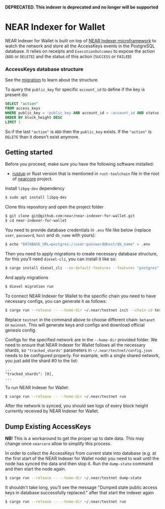 **DEPRECATED. This indexer is deprecated and no longer will be supported**

# NEAR Indexer for Wallet

NEAR Indexer for Wallet is built on top of [NEAR Indexer microframework](https://github.com/nearprotocol/nearcore/tree/master/chain/indexer) to watch the network and store all the AccessKeys events in the PostgreSQL database. 
It relies on receipts and `ExecutionOutcomes` to expose the action (`ADD` or `DELETE`) and the status of this action (`SUCCESS` or `FAILED`)

### AccessKeys database structure

See the [migration](https://github.com/near/near-indexer-for-wallet/blob/master/migrations/2020-07-15-154433_create_access_keys/up.sql) 
to learn about the structure.

To query the `public_key` for specific `account_id` to define if the key is present do:

```sql
SELECT "action"
FROM access_keys
WHERE public_key = :public_key AND account_id = :account_id AND status = 'SUCCESS'
ORDER BY block_height DESC
LIMIT 1
``` 

So if the last `"action"` is `ADD` then the `public_key` exists. If the `"action"` is `DELETE` than it doesn't exist anymore.

## Getting started

Before you proceed, make sure you have the following software installed:
* [rustup](https://rustup.rs/) or Rust version that is mentioned in `rust-toolchain` file in the root of [nearcore](https://github.com/nearprotocol/nearcore) project.

Install `libpq-dev` dependency

```bash
$ sudo apt install libpq-dev
```

Clone this repository and open the project folder

```bash
$ git clone git@github.com:near/near-indexer-for-wallet.git
$ cd near-indexer-for-wallet
```

You need to provide database credentials in `.env` file like below (replace `user`, `password`, `host` and `db_name` with yours):

```bash
$ echo "DATABASE_URL=postgres://user:password@host/db_name" > .env
```

Then you need to apply migrations to create necessary database structure, for this you'll need `diesel-cli`, you can install it like so:

```bash
$ cargo install diesel_cli --no-default-features --features "postgres"
```

And apply migrations

```bash
$ diesel migration run
```

To connect NEAR Indexer for Wallet to the specific chain you need to have necessary configs, you can generate it as follows:

```bash
$ cargo run --release -- --home-dir ~/.near/testnet init --chain-id testnet --download
```

Replace `testnet` in the command above to choose different chain: `betanet` or `mainnet`. 
This will generate keys and configs and download official genesis config.

Configs for the specified network are in the `--home-dir` provided folder. We need to ensure that NEAR Indexer for Wallet follows 
all the necessary shards, so `"tracked_shards"` parameters in `~/.near/testnet/config.json` needs to be configured properly. 
For example, with a single shared network, you just add the shard #0 to the list:

```
...
"tracked_shards": [0],
...
```

To run NEAR Indexer for Wallet:

```bash
$ cargo run --release -- --home-dir ~/.near/testnet run
```

After the network is synced, you should see logs of every block height currently received by NEAR Indexer for Wallet. 

## Dump Existing AccessKeys

**NB!** This is a workaround to get the proper up to date data. This may change once `nearcore` allow to simplify this process. 

In order to collect the AccessKeys from current state into database (e.g. at the first start of the NEAR Indexer for Wallet node) 
you need to wait until the node has synced the data and then stop it. Run the `dump-state` command and then start the node again. 

```bash
$ cargo run --release -- --home-dir ~/.near/testnet dump-state
```

It shouldn't take long, you'll see the message "Dumped state public access keys in database successfully replaced." after that start the indexer again

```bash
$ cargo run --release -- --home-dir ~/.near/testnet run
```
